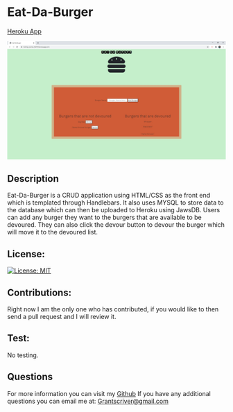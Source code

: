 # Eat-Da-Burger

[Heroku App](https://boiling-ravine-25470.herokuapp.com/)

![Eat-Da-Burger site example](./public/assets/img/burgerpic3.jpg)

## Description

Eat-Da-Burger is a CRUD application using HTML/CSS as the front end which is templated through Handlebars. It also uses MYSQL to store data to the database which can then be uploaded to Heroku using JawsDB. Users can add any burger they want to the burgers that are available to be devoured. They can also click the devour button to devour the burger which will move it to the devoured list.

## License:

[![License: MIT](https://img.shields.io/badge/License-MIT-yellow.svg)](https://opensource.org/licenses/MIT)

## Contributions:

Right now I am the only one who has contributed, if you would like to then send a pull request and I will review it.

## Test:

No testing.

## Questions

For more information you can visit my [Github](https://github.com/grantscriver)
If you have any additional questions you can email me at: Grantscriver@gmail.com
